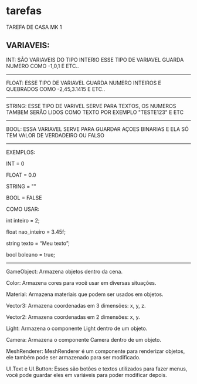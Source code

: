 # tarefas

TAREFA DE CASA MK 1

VARIAVEIS:
----------------------------------------------------------------------------------------------

INT: SÃO VARIAVEIS DO TIPO INTERIO ESSE TIPO DE VARIAVEL GUARDA NUMERO COMO -1,0,1 E ETC..

----------------------------------------------------------------------------------------------

FLOAT: ESSE TIPO DE VARIAVEL GUARDA NUMERO INTEIROS E QUEBRADOS COMO -2,45,3.1415 E ETC..

----------------------------------------------------------------------------------------------

STRING: ESSE TIPO DE VARIVEL SERVE PARA TEXTOS, OS NUMEROS TAMBEM SERÃO LIDOS COMO TEXTO
POR EXEMPLO "TESTE123" E ETC

----------------------------------------------------------------------------------------------

BOOL: ESSA VARIAVEL SERVE PARA GUARDAR AÇOES BINARIAS E ELA SÓ TEM VALOR DE VERDADEIRO OU 
FALSO

----------------------------------------------------------------------------------------------

EXEMPLOS:

INT = 0

FLOAT = 0.0

STRING = ""

BOOL = FALSE

COMO USAR:

int inteiro = 2;

float nao_inteiro = 3.45f;

string texto = “Meu texto”;

bool boleano = true;

----------------------------------------------------------------------------------------------

GameObject: Armazena objetos dentro da cena.

Color: Armazena cores para você usar em diversas situações.

Material: Armazena materiais que podem ser usados em objetos.

Vector3: Armazena coordenadas em 3 dimensões: x, y, z.

Vector2: Armazena coordenadas em 2 dimensões: x, y.

Light: Armazena o componente Light dentro de um objeto.

Camera: Armazena o componente Camera dentro de um objeto.

MeshRenderer: MeshRenderer é um componente para renderizar objetos, ele também pode ser armazenado para ser modificado.

UI.Text e UI.Button: Esses são botões e textos utilizados para fazer menus, você pode guardar eles em variáveis para poder modificar depois.
